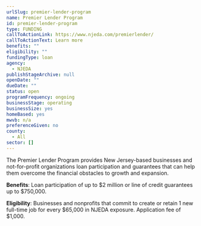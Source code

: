 ```yaml
---
urlSlug: premier-lender-program
name: Premier Lender Program
id: premier-lender-program
type: FUNDING
callToActionLink: https://www.njeda.com/premierlender/
callToActionText: Learn more
benefits: ""
eligibility: ""
fundingType: loan
agency:
  - NJEDA
publishStageArchive: null
openDate: ""
dueDate: ""
status: open
programFrequency: ongoing
businessStage: operating
businessSize: yes
homeBased: yes
mwvb: n/a
preferenceGiven: no
county:
  - All
sector: []
---
```


The Premier Lender Program provides New Jersey-based businesses and not-for-profit organizations loan participation and guarantees that can help them overcome the financial obstacles to growth and expansion.

**Benefits**: Loan participation of up to $2 million or line of credit guarantees up to $750,000.

**Eligibility**: Businesses and nonprofits that commit to create or retain 1 new full-time job for every $65,000 in NJEDA exposure. Application fee of $1,000.
